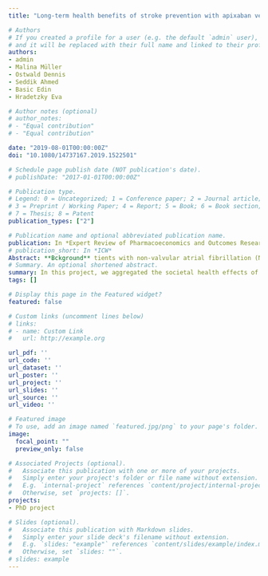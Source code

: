 ```yaml
---
title: "Long-term health benefits of stroke prevention with apixaban versus vitamin K antagonist warfarin in patients with non-valvular atrial fibrillation in Germany: a population-based modelling study"

# Authors
# If you created a profile for a user (e.g. the default `admin` user), write the username (folder name) here 
# and it will be replaced with their full name and linked to their profile.
authors:
- admin
- Malina Müller
- Ostwald Dennis
- Seddik Ahmed
- Basic Edin
- Hradetzky Eva

# Author notes (optional)
# author_notes:
# - "Equal contribution"
# - "Equal contribution"

date: "2019-08-01T00:00:00Z"
doi: "10.1080/14737167.2019.1522501"

# Schedule page publish date (NOT publication's date).
# publishDate: "2017-01-01T00:00:00Z"

# Publication type.
# Legend: 0 = Uncategorized; 1 = Conference paper; 2 = Journal article;
# 3 = Preprint / Working Paper; 4 = Report; 5 = Book; 6 = Book section;
# 7 = Thesis; 8 = Patent
publication_types: ["2"]

# Publication name and optional abbreviated publication name.
publication: In *Expert Review of Pharmacoeconomics and Outcomes Research*
# publication_short: In *ICW*
Abstract: **Bckground** tients with non-valvular atrial fibrillation (NVAF) have a five times higher stroke risk. For more than 50 years, vitamin K antagonists (VKAs) have been the primary medication for stroke prevention. Apixaban, a non-vitamin K oral anticoagulant (NOAC), has demonstrated better efficacy and safety characteristics than the VKA warfarin in the ARISTOTLE trial. This study aims to quantify the potential societal effects of using apixaban instead of VKA in the German NVAF population from 2017 to 2030. **Methods** Using an existing Markov model and a dynamic population approach, we modelled the health benefits of apixaban in patients with NVAF compared to VKA therapy in the German population from 2017 to 2030. **Results** The results represent the extrapolated direct long-term health benefits of apixaban over VKA therapy for the German NVAF population. From 2017 until 2030, the use of apixaban instead of a VKA could avoid 52,185 major clinical events. This includes 15,383 non-fatal strokes or SEs, 22,483 non-fatal major bleeds, and 14,319 all-cause deaths, which correspond to 109,887 life years gained. **Conclusion** This study demonstrated that using apixaban instead of VKA for stroke prevention can lead to considerable reduction in cardiovascular events.
# Summary. An optional shortened abstract.
summary: In this project, we aggregated the societal health effects of the use of a novel anticoagulant in patients with atrial fibrillation.
tags: []

# Display this page in the Featured widget?
featured: false

# Custom links (uncomment lines below)
# links:
# - name: Custom Link
#   url: http://example.org

url_pdf: ''
url_code: ''
url_dataset: ''
url_poster: ''
url_project: ''
url_slides: ''
url_source: ''
url_video: ''

# Featured image
# To use, add an image named `featured.jpg/png` to your page's folder. 
image:
  focal_point: ""
  preview_only: false

# Associated Projects (optional).
#   Associate this publication with one or more of your projects.
#   Simply enter your project's folder or file name without extension.
#   E.g. `internal-project` references `content/project/internal-project/index.md`.
#   Otherwise, set `projects: []`.
projects:
- PhD project

# Slides (optional).
#   Associate this publication with Markdown slides.
#   Simply enter your slide deck's filename without extension.
#   E.g. `slides: "example"` references `content/slides/example/index.md`.
#   Otherwise, set `slides: ""`.
# slides: example
---
```



